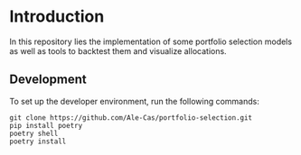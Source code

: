 # Introduction
In this repository lies the implementation of some portfolio selection models as well as tools to backtest them and visualize allocations.

## Development
To set up the developer environment, run the following commands:
```
git clone https://github.com/Ale-Cas/portfolio-selection.git
pip install poetry
poetry shell
poetry install
```
